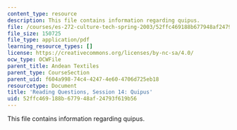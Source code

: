 ```yaml
---
content_type: resource
description: This file contains information regarding quipus.
file: /courses/es-272-culture-tech-spring-2003/52ffc469188b677948af24793f619b56_MITES_272S03_q14.pdf
file_size: 150725
file_type: application/pdf
learning_resource_types: []
license: https://creativecommons.org/licenses/by-nc-sa/4.0/
ocw_type: OCWFile
parent_title: Andean Textiles
parent_type: CourseSection
parent_uid: f604a998-74c4-4247-4e60-4706d725eb18
resourcetype: Document
title: 'Reading Questions, Session 14: Quipus'
uid: 52ffc469-188b-6779-48af-24793f619b56
---
```

This file contains information regarding quipus.